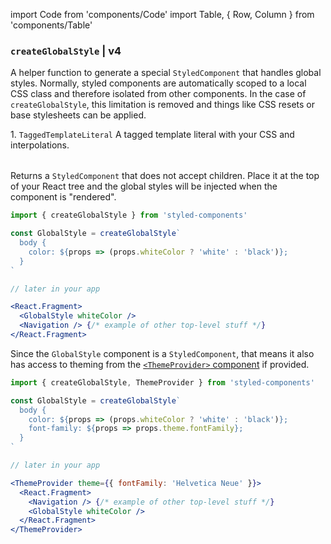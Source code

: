 import Code from 'components/Code'
import Table, { Row, Column } from 'components/Table'

### `createGlobalStyle` | v4

A helper function to generate a special `StyledComponent` that handles global styles. Normally, styled components are automatically scoped to a local CSS class and therefore isolated from other components. In the case of `createGlobalStyle`, this limitation is removed and things like CSS resets or base stylesheets can be applied.

<Table head={['Arguments', 'Description']}>
  <Row>
    <Column>
      1. <Code>TaggedTemplateLiteral</Code>
    </Column>
    <Column>A tagged template literal with your CSS and interpolations.</Column>
  </Row>
</Table>

Returns a `StyledComponent` that does not accept children. Place it at the top of your React tree and the global styles will be injected when the component is "rendered".

```jsx
import { createGlobalStyle } from 'styled-components'

const GlobalStyle = createGlobalStyle`
  body {
    color: ${props => (props.whiteColor ? 'white' : 'black')};
  }
`

// later in your app

<React.Fragment>
  <GlobalStyle whiteColor />
  <Navigation /> {/* example of other top-level stuff */}
</React.Fragment>
```

Since the `GlobalStyle` component is a `StyledComponent`, that means it also has access to theming from the [`<ThemeProvider>` component](/docs/api#themeprovider) if provided.

```jsx
import { createGlobalStyle, ThemeProvider } from 'styled-components'

const GlobalStyle = createGlobalStyle`
  body {
    color: ${props => (props.whiteColor ? 'white' : 'black')};
    font-family: ${props => props.theme.fontFamily};
  }
`

// later in your app

<ThemeProvider theme={{ fontFamily: 'Helvetica Neue' }}>
  <React.Fragment>
    <Navigation /> {/* example of other top-level stuff */}
    <GlobalStyle whiteColor />
  </React.Fragment>
</ThemeProvider>
```
